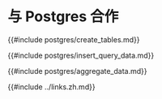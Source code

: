 # 与 Postgres 合作

{{#include postgres/create_tables.md}}

{{#include postgres/insert_query_data.md}}

{{#include postgres/aggregate_data.md}}

{{#include ../links.zh.md}}
